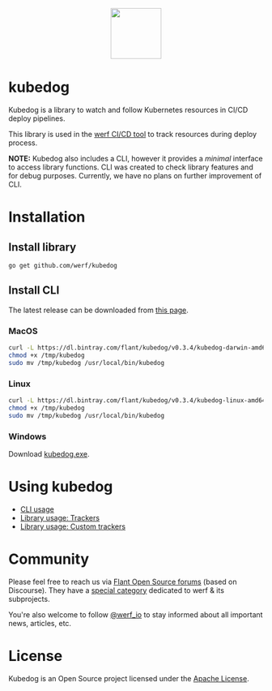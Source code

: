 <p align="center">
  <img src="doc/kubedog-logo.svg?sanitize=true" style="max-height:100%;" height="100">
</p>

# kubedog

Kubedog is a library to watch and follow Kubernetes resources in CI/CD deploy pipelines.

This library is used in the [werf CI/CD tool](https://github.com/werf/werf) to track resources during deploy process.

**NOTE:** Kubedog also includes a CLI, however it provides a *minimal* interface to access library functions. CLI was created to check library features and for debug purposes. Currently, we have no plans on further improvement of CLI.

# Installation

## Install library

```
go get github.com/werf/kubedog
```

## Install CLI

The latest release can be downloaded from [this page](https://bintray.com/flant/kubedog/kubedog/_latestVersion).

### MacOS

```bash
curl -L https://dl.bintray.com/flant/kubedog/v0.3.4/kubedog-darwin-amd64-v0.3.4 -o /tmp/kubedog
chmod +x /tmp/kubedog
sudo mv /tmp/kubedog /usr/local/bin/kubedog
```

### Linux

```bash
curl -L https://dl.bintray.com/flant/kubedog/v0.3.4/kubedog-linux-amd64-v0.3.4 -o /tmp/kubedog
chmod +x /tmp/kubedog
sudo mv /tmp/kubedog /usr/local/bin/kubedog
```

### Windows

Download [kubedog.exe](https://dl.bintray.com/flant/kubedog/v0.3.4/kubedog-windows-amd64-v0.3.4.exe).

# Using kubedog

* [CLI usage](doc/usage.md#cli-usage)
* [Library usage: Trackers](doc/usage.md#library-usage-trackers)
* [Library usage: Custom trackers](doc/usage.md#library-usage-custom-trackers)

# Community

Please feel free to reach us via [Flant Open Source forums](https://community.flant.com/) (based on Discourse). They have a [special category](https://community.flant.com/c/werf/6) dedicated to werf & its subprojects.

You're also welcome to follow [@werf_io](https://twitter.com/werf_io) to stay informed about all important news, articles, etc.

# License

Kubedog is an Open Source project licensed under the [Apache License](https://www.apache.org/licenses/LICENSE-2.0).
